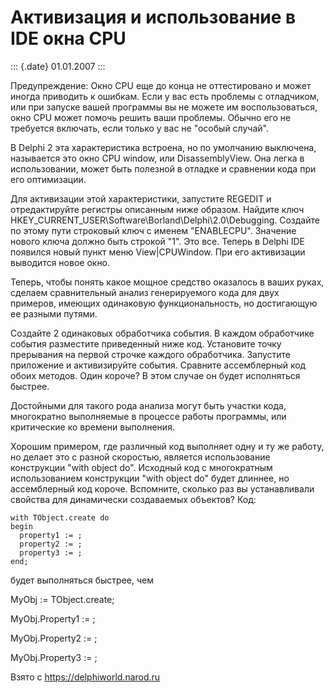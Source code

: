 Активизация и использование в IDE окна CPU
==========================================

::: {.date}
01.01.2007
:::

Предупреждение: Окно CPU еще до конца не оттестировано и может иногда
приводить к ошибкам. Если у вас есть проблемы с отладчиком, или при
запуске вашей программы вы не можете им воспользоваться, окно CPU может
помочь решить ваши проблемы. Обычно его не требуется включать, если
только у вас не \"особый случай\".

В Delphi 2 эта характеристика встроена, но по умолчанию выключена,
называется это окно CPU window, или DisassemblyView. Она легка в
использовании, может быть полезной в отладке и сравнении кода при его
оптимизации.

Для активизации этой характеристики, запустите REGEDIT и отредактируйте
регистры описанным ниже образом. Найдите ключ
HKEY\_CURRENT\_USER\\Software\\Borland\\Delphi\\2.0\\Debugging. Создайте
по этому пути строковый ключ с именем \"ENABLECPU\". Значение нового
ключа должно быть строкой \"1\". Это все. Теперь в Delphi IDE появился
новый пункт меню View\|CPUWindow. При его активизации выводится новое
окно.

Теперь, чтобы понять какое мощное средство оказалось в ваших руках,
сделаем сравнительный анализ генерируемого кода для двух примеров,
имеющих одинаковую функциональность, но достигающую ее разными путями.

Создайте 2 одинаковых обработчика события. В каждом обработчике события
разместите приведенный ниже код. Установите точку прерывания на первой
строчке каждого обработчика. Запустите приложение и активизируйте
события. Сравните ассемблерный код обоих методов. Один короче? В этом
случае он будет исполняться быстрее.

Достойными для такого рода анализа могут быть участки кода, многократно
выполняемые в процессе работы программы, или критические ко времени
выполнения.

Хорошим примером, где различный код выполняет одну и ту же работу, но
делает это с разной скоростью, является использование конструкции \"with
object do\". Исходный код с многократным использованием конструкции
\"with object do\" будет длиннее, но ассемблерный код короче. Вспомните,
сколько раз вы устанавливали свойства для динамически создаваемых
объектов? Код:

    with TObject.create do
    begin
      property1 := ;
      property2 := ;
      property3 := ;
    end;

будет выполняться быстрее, чем

MyObj := TObject.create;

MyObj.Property1 := ;

MyObj.Property2 := ;

MyObj.Property3 := ;

Взято с <https://delphiworld.narod.ru>
